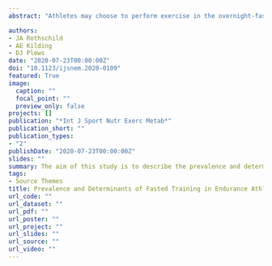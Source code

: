 ```yaml
---
abstract: "Athletes may choose to perform exercise in the overnight-fasted state for a variety of reasons related to convenience, gut comfort, or augmenting the training response, but it is unclear how many endurance athletes use this strategy. We investigated the prevalence and determinants of exercise performed in the overnight-fasted state among endurance athletes using an online survey and examined differences based on sex, competitive level, and habitual dietary pattern. The survey was completed by 1,950 endurance athletes (51.0% female, mean age 40.9±11.1 years). The use of fasted training was reported by 62.9% of athletes, with significant effects of sex (p<.001, Cramer’s V [φc]=0.18, 90% CI [0.14, 0.22]), competitive level (p<.001, φc=0.09, 90% CI [0.5, 0.13]), and habitual dietary pattern noted (p<.001, φc=0.26, 90% CI [0.22, 0.29]). Males, nonprofessional athletes, and athletes following a low-carbohydrate, high-fat diet were most likely to perform fasted training. The most common reasons for doing so were related to utilizing fat as a fuel source (42.9%), gut comfort (35.5%), and time constraints/convenience (31.4%), whereas the most common reasons athletes avoided fasted training were that it does not help their training (47.0%), performance was worse during fasted training (34.7%), or greater hunger (34.6%). Overall, some athletes perform fasted training because they think it helps their training, whereas others avoid it because they think it is detrimental to their training goals, highlighting a need for future research. These findings offer insights into the beliefs and practices related to fasted-state endurance training."

authors:
- JA Rothschild
- AE Kilding
- DJ Plews
date: "2020-07-23T00:00:00Z"
doi: "10.1123/ijsnem.2020-0109"
featured: True
image:
  caption: ""
  focal_point: ""
  preview_only: false
projects: []
publication: "*Int J Sport Nutr Exerc Metab*"
publication_short: ""
publication_types:
- "2"
publishDate: "2020-07-23T00:00:00Z"
slides: ""
summary: The aim of this study is to describe the prevalence and determinants of exercise performed in the overnight-fasted state among endurance athletes of varying backgrounds and competitive levels. 
tags:
- Source Themes
title: Prevalence and Determinants of Fasted Training in Endurance Athletes - A Survey Analysis
url_code: ""
url_dataset: ""
url_pdf: ""
url_poster: ""
url_project: ""
url_slides: ""
url_source: "" 
url_video: ""
---
```


